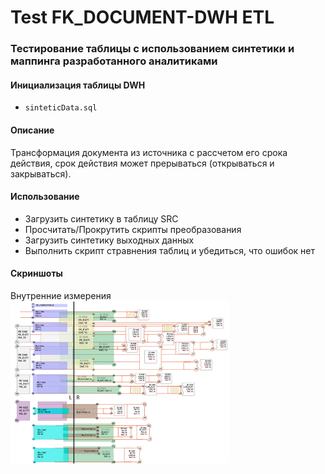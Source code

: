 # Test FK_DOCUMENT-DWH ETL
### Тестирование таблицы с использованием синтетики и маппинга разработанного аналитиками

####  Инициализация таблицы DWH
* ```sinteticData.sql``` 

#### Описание
Трансформация документа из источника с рассчетом его срока действия, срок действия может прерываться (открываться и закрываться).

#### Использование
* Загрузить синтетику в таблицу SRC
* Просчитать/Прокрутить скрипты преобразования
* Загрузить синтетику выходных данных
* Выполнить скрипт стравнения таблиц и убедиться, что ошибок нет

#### Скриншоты
Внутренние измерения
<br/>
<img src="dataTimes.png" alt="testing DWH" width="350" />

